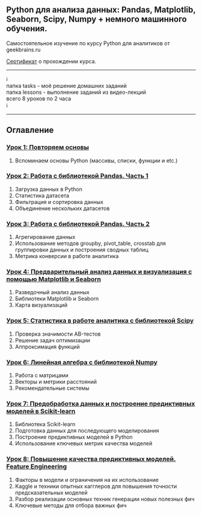 ## Python для анализа данных: Pandas, Matplotlib, Seaborn, Scipy, Numpy + немного машинного обучения.              

Самостоятельное изучение по курсу Python для аналитиков от geekbrains.ru

[Сертификат](https://gb.ru/certificates/1409827?35bfba253e7e0f504ff289ec78a3b75e) о прохождении курса.

_________
:information_source:    
папка tasks - моё решение домашних заданий   
папка lessons - выполнение заданий из видео-лекций   
всего 8 уроков по 2 часа    
:information_source:
_________

## Оглавление

### [Урок 1: Повторяем основы](https://github.com/kornilovaap/Python_for_analyst_GeekBrains.ru/tree/main/Lesson_1) 
1. Вспоминаем основы Python (массивы, списки, функции и etc.)

### [Урок 2: Работа с библиотекой Pandas. Часть 1](https://github.com/kornilovaap/Python_for_analyst/tree/main/Lesson_2)   
1. Загрузка данных в Python
1. Статистика датасета
1. Фильтрация и сортировка данных
1. Объединение нескольких датасетов
                          
### [Урок 3: Работа с библиотекой Pandas. Часть 2](https://github.com/kornilovaap/Python_for_analyst/tree/main/Lesson_3)   
1. Агрегирование данных
1. Использование методов groupby, pivot_table, crosstab для группировки данных и построения сводных таблиц
1. Метрика конверсии в работе аналитика
                          
### [Урок 4: Предварительный анализ данных  и визуализация  с помощью Matplotlib и Seaborn](https://github.com/kornilovaap/Python_for_analyst/tree/main/Lesson_4)   
1. Разведочный анализ данных
1. Библиотеки Matplotlib  и Seaborn
1. Карта визуализаций
                        
### [Урок 5: Статистика в работе аналитика с библиотекой Scipy](https://github.com/kornilovaap/Python_for_analyst/tree/main/Lesson_5)   
1. Проверка значимости AB-тестов
1. Решение задач оптимизации
1. Аппроксимация функций
          
### [Урок 6: Линейная алгебра с библиотекой Numpy](https://github.com/kornilovaap/Python_for_analyst/tree/main/Lesson_6)   
1. Работа с  матрицами
1. Векторы и метрики расстояний
1. Рекомендательные системы
                     
### [Урок 7: Предобработка данных и построение предиктивных моделей в Scikit-learn](https://github.com/kornilovaap/Python_for_analyst/tree/main/Lesson_7)   
1. Библиотека Scikit-learn
1. Подготовка данных для последующего моделирования 
1. Построение предиктивных моделей в Python
1. Использование ключевых метрик качества моделей         
                      
### [Урок 8: Повышение качества предиктивных моделей. Feature Engineering](https://github.com/kornilovaap/Python_for_analyst/tree/main/Lesson_8)   
1. Факторы в модели и ограничения на их использование
1. Kaggle и техники опытных кагглеров для повышения точности предсказательных моделей 
1. Разбор реализации основных техник генерации новых полезных фич
1. Ключевые методы для отбора важных фич                 
                        
